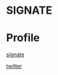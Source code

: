 # SIGNATE

# Profile

[signate](https://signate.jp/users/28891)

[twitter](https://twitter.com/Satoru46786131)